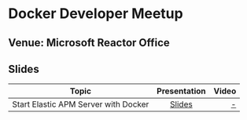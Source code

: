 # Docker Developer Meetup

## Venue: Microsoft Reactor Office

## Slides


| Topic        | Presentation          | Video  |
| ------------- |:-------------:| -----:|
| Start Elastic APM Server with Docker |[Slides](https://docs.google.com/presentation/d/10_BfEsNaU_Gp00a34GNarY-thJRrnQsJ/edit?usp=sharing&ouid=102119533237035010662&rtpof=true&sd=true)| [ - ]() | 
